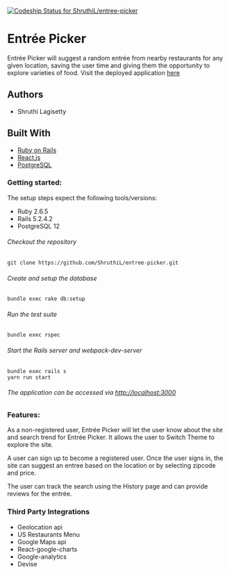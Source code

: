 [![Codeship Status for ShruthiL/entree-picker](https://app.codeship.com/projects/a1955430-72fb-0138-760f-56cb5888334c/status?branch=master)](https://app.codeship.com/projects/395719)

# Entrée Picker
Entrée Picker will suggest a random entrée from nearby restaurants for any given location, saving the user time and giving them the opportunity to explore varieties of food.
Visit the deployed application [here](https://entreepicker.herokuapp.com/)

## Authors
- Shruthi Lagisetty

## Built With
- [Ruby on Rails](https://guides.rubyonrails.org/v5.2/)
- [React.js](https://reactjs.org/docs/getting-started.html)
- [PostgreSQL](https://www.postgresql.org/docs/12/index.html)

### Getting started:
The setup steps expect the following tools/versions:
- Ruby 2.6.5
- Rails 5.2.4.2
- PostgreSQL 12

###### Checkout the repository
```
git clone https://github.com/ShruthiL/entree-picker.git
```

###### Create and setup the database
```
bundle exec rake db:setup
```

###### Run the test suite
```
bundle exec rspec
```

###### Start the Rails server and webpack-dev-server
```
bundle exec rails s
yarn run start
```
###### The application can be accessed via <http://localhost:3000>

### Features:

As a non-registered user, Entrée Picker will let the user know about the site and search trend for Entrée Picker. It allows the user to Switch Theme to explore the site.

A user can sign up to become a registered user. Once the user signs in, the site can suggest an entree based on the location or by selecting zipcode and price.

The user can track the search using the History page and can provide reviews for the entrée.

### Third Party Integrations
- Geolocation api
- US Restaurants Menu
- Google Maps api
- React-google-charts
- Google-analytics
- Devise
